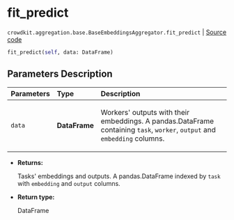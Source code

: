 # fit_predict
`crowdkit.aggregation.base.BaseEmbeddingsAggregator.fit_predict` | [Source code](https://github.com/Toloka/crowd-kit/blob/v1.1.0.rc4/crowdkit/aggregation/base/__init__.py#L104)

```python
fit_predict(self, data: DataFrame)
```

## Parameters Description

| Parameters | Type | Description |
| :----------| :----| :-----------|
`data`|**DataFrame**|<p>Workers&#x27; outputs with their embeddings. A pandas.DataFrame containing `task`, `worker`, `output` and `embedding` columns.</p>

* **Returns:**

  Tasks' embeddings and outputs.
A pandas.DataFrame indexed by `task` with `embedding` and `output` columns.

* **Return type:**

  DataFrame
